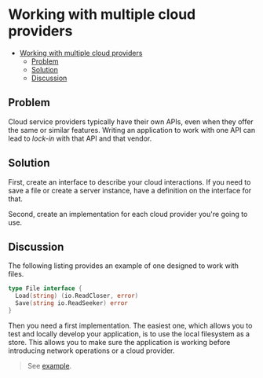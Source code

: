 # Working with multiple cloud providers

- [Working with multiple cloud providers](#working-with-multiple-cloud-providers)
  - [Problem](#problem)
  - [Solution](#solution)
  - [Discussion](#discussion)

## Problem

Cloud service providers typically have their own APIs, even when they offer the same or similar features. Writing an application to work with one API can lead to _lock-in_ with that API and that vendor.

## Solution

First, create an interface to describe your cloud interactions. If you need to save a file or create a server instance, have a definition on the interface for that.

Second, create an implementation for each cloud provider you're going to use.

## Discussion

The following listing provides an example of one designed to work with files.

```go
type File interface {
  Load(string) (io.ReadCloser, error)
  Save(string io.ReadSeeker) error
}
```

Then you need a first implementation. The easiest one, which allows you to test and locally develop your application, is to use the local filesystem as a store. This allows you to make sure the application is working before introducing network operations or a cloud provider.

> See [example](../simple_file_storage.go).
